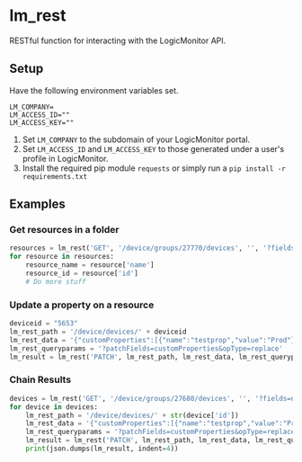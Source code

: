 # lm_rest
RESTful function for interacting with the LogicMonitor API.

## Setup
Have the following environment variables set.
```shell
LM_COMPANY=
LM_ACCESS_ID=""
LM_ACCESS_KEY=""
```

1. Set `LM_COMPANY` to the subdomain of your LogicMonitor portal.
2. Set `LM_ACCESS_ID` and `LM_ACCESS_KEY` to those generated under a user's profile in LogicMonitor.
3. Install the required pip module `requests` or simply run a `pip install -r requirements.txt`

## Examples
### Get resources in a folder

```python
resources = lm_rest('GET', '/device/groups/27770/devices', '', '?fields=name,id')
for resource in resources:
    resource_name = resource['name']
    resource_id = resource['id']
    # Do more stuff
```

### Update a property on a resource

```python
deviceid = "5653"
lm_rest_path = '/device/devices/' + deviceid
lm_rest_data = '{"customProperties":[{"name":"testprop","value":"Prod"}]}'
lm_rest_queryparams = '?patchFields=customProperties&opType=replace'
lm_result = lm_rest('PATCH', lm_rest_path, lm_rest_data, lm_rest_queryparams)
```

### Chain Results
```python
devices = lm_rest('GET', '/device/groups/27680/devices', '', '?fields=name,id')
for device in devices:
    lm_rest_path = '/device/devices/' + str(device['id'])
    lm_rest_data = '{"customProperties":[{"name":"testprop","value":"Prod"}]}'
    lm_rest_queryparams = '?patchFields=customProperties&opType=replace'
    lm_result = lm_rest('PATCH', lm_rest_path, lm_rest_data, lm_rest_queryparams)
    print(json.dumps(lm_result, indent=4))
```
